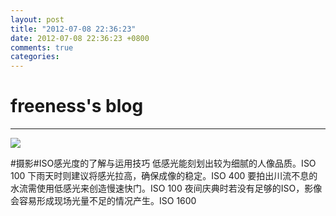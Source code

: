 ```yaml
---
layout: post
title: "2012-07-08 22:36:23"
date: 2012-07-08 22:36:23 +0800
comments: true
categories: 
---
```


# freeness's blog

----------

![](http://okqmqrbgo.bkt.clouddn.com/201207082236231.jpg)

>
\#摄影\#ISO感光度的了解与运用技巧
低感光能刻划出较为细腻的人像品质。ISO 100
下雨天时则建议将感光拉高，确保成像的稳定。ISO 400
要拍出川流不息的水流需使用低感光来创造慢速快门。ISO 100
夜间庆典时若没有足够的ISO，影像会容易形成现场光量不足的情况产生。ISO 1600